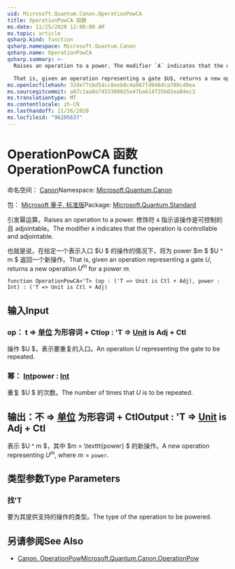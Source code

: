 ```yaml
---
uid: Microsoft.Quantum.Canon.OperationPowCA
title: OperationPowCA 函数
ms.date: 11/25/2020 12:00:00 AM
ms.topic: article
qsharp.kind: function
qsharp.namespace: Microsoft.Quantum.Canon
qsharp.name: OperationPowCA
qsharp.summary: >-
  Raises an operation to a power. The modifier `A` indicates that the operation is controllable and adjointable.

  That is, given an operation representing a gate $U$, returns a new operation $U^m$ for a power $m$.
ms.openlocfilehash: 32de77cbd54cc8eeb8c4a967fd046dca709cd9ea
ms.sourcegitcommit: a87c1aa8e7453360025e47ba614f25b02ea84ec3
ms.translationtype: MT
ms.contentlocale: zh-CN
ms.lasthandoff: 11/26/2020
ms.locfileid: "96205637"
---
```

# <a name="operationpowca-function"></a><span data-ttu-id="7cc93-102">OperationPowCA 函数</span><span class="sxs-lookup"><span data-stu-id="7cc93-102">OperationPowCA function</span></span>

<span data-ttu-id="7cc93-103">命名空间： [Canon](xref:Microsoft.Quantum.Canon)</span><span class="sxs-lookup"><span data-stu-id="7cc93-103">Namespace: [Microsoft.Quantum.Canon](xref:Microsoft.Quantum.Canon)</span></span>

<span data-ttu-id="7cc93-104">包： [Microsoft 量子. 标准版](https://nuget.org/packages/Microsoft.Quantum.Standard)</span><span class="sxs-lookup"><span data-stu-id="7cc93-104">Package: [Microsoft.Quantum.Standard](https://nuget.org/packages/Microsoft.Quantum.Standard)</span></span>


<span data-ttu-id="7cc93-105">引发幂运算。</span><span class="sxs-lookup"><span data-stu-id="7cc93-105">Raises an operation to a power.</span></span>
<span data-ttu-id="7cc93-106">修饰符 `A` 指示该操作是可控制的且 adjointable。</span><span class="sxs-lookup"><span data-stu-id="7cc93-106">The modifier `A` indicates that the operation is controllable and adjointable.</span></span>

<span data-ttu-id="7cc93-107">也就是说，在给定一个表示入口 $U $ 的操作的情况下，将为 power $m $ $U ^ m $ 返回一个新操作。</span><span class="sxs-lookup"><span data-stu-id="7cc93-107">That is, given an operation representing a gate $U$, returns a new operation $U^m$ for a power $m$.</span></span>

```qsharp
function OperationPowCA<'T> (op : ('T => Unit is Ctl + Adj), power : Int) : ('T => Unit is Ctl + Adj)
```


## <a name="input"></a><span data-ttu-id="7cc93-108">输入</span><span class="sxs-lookup"><span data-stu-id="7cc93-108">Input</span></span>

### <a name="op--t--unit--is-adj--ctl"></a><span data-ttu-id="7cc93-109">op： t => [单位](xref:microsoft.quantum.lang-ref.unit)  为形容词 + Ctl</span><span class="sxs-lookup"><span data-stu-id="7cc93-109">op : 'T => [Unit](xref:microsoft.quantum.lang-ref.unit)  is Adj + Ctl</span></span>

<span data-ttu-id="7cc93-110">操作 $U $，表示要重复的入口。</span><span class="sxs-lookup"><span data-stu-id="7cc93-110">An operation $U$ representing the gate to be repeated.</span></span>


### <a name="power--int"></a><span data-ttu-id="7cc93-111">幂： [Int](xref:microsoft.quantum.lang-ref.int)</span><span class="sxs-lookup"><span data-stu-id="7cc93-111">power : [Int](xref:microsoft.quantum.lang-ref.int)</span></span>

<span data-ttu-id="7cc93-112">重复 $U $ 的次数。</span><span class="sxs-lookup"><span data-stu-id="7cc93-112">The number of times that $U$ is to be repeated.</span></span>



## <a name="output--t--unit--is-adj--ctl"></a><span data-ttu-id="7cc93-113">输出：不 => [单位](xref:microsoft.quantum.lang-ref.unit)  为形容词 + Ctl</span><span class="sxs-lookup"><span data-stu-id="7cc93-113">Output : 'T => [Unit](xref:microsoft.quantum.lang-ref.unit)  is Adj + Ctl</span></span>

<span data-ttu-id="7cc93-114">表示 $U ^ m $，其中 $m = \texttt{power} $ 的新操作。</span><span class="sxs-lookup"><span data-stu-id="7cc93-114">A new operation representing $U^m$, where $m = \texttt{power}$.</span></span>

## <a name="type-parameters"></a><span data-ttu-id="7cc93-115">类型参数</span><span class="sxs-lookup"><span data-stu-id="7cc93-115">Type Parameters</span></span>

### <a name="t"></a><span data-ttu-id="7cc93-116">找</span><span class="sxs-lookup"><span data-stu-id="7cc93-116">'T</span></span>

<span data-ttu-id="7cc93-117">要为其提供支持的操作的类型。</span><span class="sxs-lookup"><span data-stu-id="7cc93-117">The type of the operation to be powered.</span></span>

## <a name="see-also"></a><span data-ttu-id="7cc93-118">另请参阅</span><span class="sxs-lookup"><span data-stu-id="7cc93-118">See Also</span></span>

- [<span data-ttu-id="7cc93-119">Canon. OperationPow</span><span class="sxs-lookup"><span data-stu-id="7cc93-119">Microsoft.Quantum.Canon.OperationPow</span></span>](xref:Microsoft.Quantum.Canon.OperationPow)